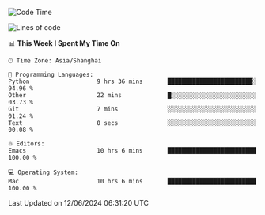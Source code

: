 <!--START_SECTION:waka-->
![Code Time](http://img.shields.io/badge/Code%20Time-2%2C003%20hrs%201%20min-blue)

![Lines of code](https://img.shields.io/badge/From%20Hello%20World%20I%27ve%20Written-308.1%20thousand%20lines%20of%20code-blue)

📊 **This Week I Spent My Time On** 

```text
🕑︎ Time Zone: Asia/Shanghai

💬 Programming Languages: 
Python                   9 hrs 36 mins       ████████████████████████░   94.96 % 
Other                    22 mins             █░░░░░░░░░░░░░░░░░░░░░░░░   03.73 % 
Git                      7 mins              ░░░░░░░░░░░░░░░░░░░░░░░░░   01.24 % 
Text                     0 secs              ░░░░░░░░░░░░░░░░░░░░░░░░░   00.08 % 

🔥 Editors: 
Emacs                    10 hrs 6 mins       █████████████████████████   100.00 % 

💻 Operating System: 
Mac                      10 hrs 6 mins       █████████████████████████   100.00 % 
```


 Last Updated on 12/06/2024 06:31:20 UTC
<!--END_SECTION:waka-->
